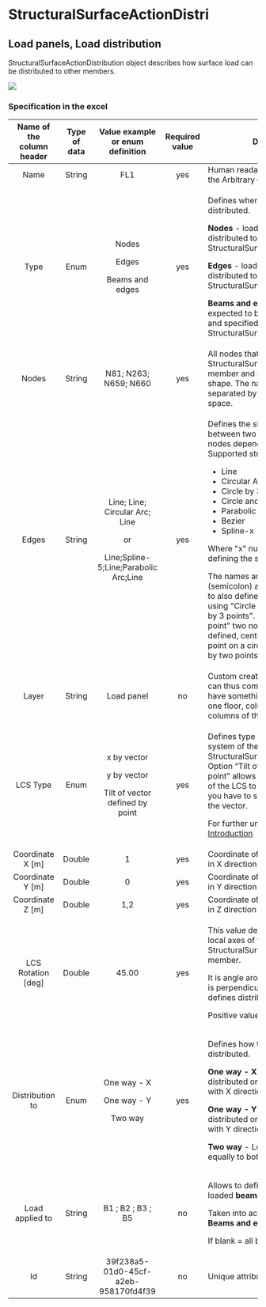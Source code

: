 # StructuralSurfaceActionDistri

## Load panels, Load distribution

StructuralSurfaceActionDistribution object describes how surface load can be distributed to other members.

![](../.gitbook/assets/41\_structuralsurfaceactiondistribution.gif)

### Specification in the excel

| **Name of the column header** | **Type of data** |                            **Value example or enum definition**                            | **Required value** | **Description**                                                                                                                                                                                                                                                                                                                                                                                                                                                                                                                                                                                                                                               |
| :---------------------------: | :--------------: | :----------------------------------------------------------------------------------------: | :----------------: | ------------------------------------------------------------------------------------------------------------------------------------------------------------------------------------------------------------------------------------------------------------------------------------------------------------------------------------------------------------------------------------------------------------------------------------------------------------------------------------------------------------------------------------------------------------------------------------------------------------------------------------------------------------- |
|              Name             |      String      |                                             FL1                                            |         yes        | Human readable unique name of the Arbitrary definition                                                                                                                                                                                                                                                                                                                                                                                                                                                                                                                                                                                                        |
|              Type             |       Enum       |              <p>Nodes</p><p></p><p>Edges</p><p></p><p>Beams and edges<br></p>              |         yes        | <p>Defines where the load should be distributed.</p><p><strong>Nodes</strong> - load is expected to be distributed to nodes of StructuralSurfaceActionDistribution</p><p><strong></strong></p><p><strong>Edges</strong> - load is expected to be distributed to edges of StructuralSurfaceActionDistribution</p><p><strong></strong></p><p><strong>Beams and edges</strong> - load is expected to be distributed to edges and specified beams of StructuralSurfaceActionDistribution<br></p>                                                                                                                                                                  |
|             Nodes             |      String      |                                    N81; N263; N659; N660                                   |         yes        | All nodes that belongs to StructuralSurfaceActionDistribution member and defines its geometric shape. The names of the nodes are separated by ; (semicolon) and space.                                                                                                                                                                                                                                                                                                                                                                                                                                                                                        |
|             Edges             |      String      | <p>Line; Line; Circular Arc; Line</p><p>or</p><p>Line;Spline-5;Line;Parabolic Arc;Line</p> |         yes        | <p>Defines the shape of the curve between two next nodes (or more nodes depends on edge type). Supported strings are:</p><ul><li>Line</li><li>Circular Arc</li><li>Circle by 3 points</li><li>Circle and Point</li><li>Parabolic arc</li><li>Bezier</li><li>Spline-x</li></ul><p>Where "x" number of nodes defining the spline</p><p>The names are separated by ; (semicolon) and space. It possible to also define circle geometry by using "Circle and Point" or "Circle by 3 points". In case of "Circle and point" two nodes have to be defined, centre of the circle and a point on a circle. The circle defined by two points is always horizontal.</p> |
|             Layer             |      String      |                                         Load panel                                         |         no         | Custom created layer. The layer can thus comprise entities that have something in common (e.g. one floor, columns of one floor, columns of the same length, etc.)                                                                                                                                                                                                                                                                                                                                                                                                                                                                                             |
|            LCS Type           |       Enum       |  <p>x by vector</p><p></p><p>y by vector</p><p></p><p>Tilt of vector defined by point</p>  |         yes        | <p>Defines type of the local coordinate system of the StructuralSurfaceActionDistribution. Option “Tilt of vector defined by point” allows change of orientation of the LCS to one point. For this, you have to specify coordinates of the vector.</p><p>For further understanding see <a href="https://saf.guide/Content/1_Introduction.htm">Introduction</a></p>                                                                                                                                                                                                                                                                                            |
|       Coordinate X \[m]       |      Double      |                                              1                                             |         yes        | Coordinate of the vector of the LCS in X direction                                                                                                                                                                                                                                                                                                                                                                                                                                                                                                                                                                                                            |
|       Coordinate Y \[m]       |      Double      |                                              0                                             |         yes        | Coordinate of the vector of the LCS in Y direction                                                                                                                                                                                                                                                                                                                                                                                                                                                                                                                                                                                                            |
|       Coordinate Z \[m]       |      Double      |                                             1,2                                            |         yes        | Coordinate of the vector of the LCS in Z direction                                                                                                                                                                                                                                                                                                                                                                                                                                                                                                                                                                                                            |
|      LCS Rotation \[deg]      |      Double      |                                            45.00                                           |         yes        | <p>This value defines the rotation of local axes of the StructuralSurfaceActionDistribution member.</p><p>It is angle around Z axis (axis which is perpendicular to plane) and defines distribution angle.</p><p>Positive value = anti clock wise.</p>                                                                                                                                                                                                                                                                                                                                                                                                        |
|        Distribution to        |       Enum       |              <p>One way - X</p><p></p><p>One way - Y</p><p></p><p>Two way</p>              |         yes        | <p>Defines how the load will be distributed.</p><p><strong></strong></p><p><strong>One way - X</strong> - Load will be distributed only to members parallel with X direction (X axis of LCS)</p><p><strong></strong></p><p><strong>One way - Y</strong> - Load will be distributed only to members parallel with Y direction (Y axis of LCS)</p><p><strong></strong></p><p><strong>Two way</strong> - Load will be distributed equally to both directions</p>                                                                                                                                                                                                 |
|        Load applied to        |      String      |                                      B1 ; B2 ; B3 ; B5                                     |         no         | <p>Allows to define the subset of loaded <strong>beams</strong>.</p><p>Taken into account only if <strong>Type = Beams and edges</strong></p><p>If blank = all beams are loaded</p>                                                                                                                                                                                                                                                                                                                                                                                                                                                                           |
|               Id              |      String      |                            39f238a5-01d0-45cf-a2eb-958170fd4f39                            |         no         | Unique attribute designation                                                                                                                                                                                                                                                                                                                                                                                                                                                                                                                                                                                                                                  |
